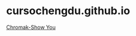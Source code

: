 # cursochengdu.github.io
<a href="https://cursochengdu.github.io/showyou.html">Chromak-Show You</a>
